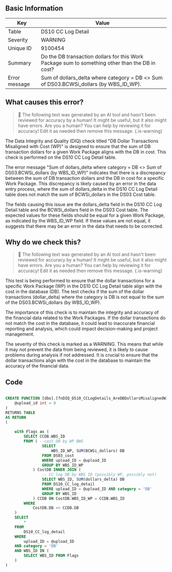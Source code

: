 ## Basic Information
| Key         | Value          |
|-------------|----------------|
| Table       | DS10 CC Log Detail |
| Severity    | WARNING |
| Unique ID   | 9100454   |
| Summary     | Do the DB transaction dollars for this Work Package sum to something other than the DB in cost? |
| Error message | Sum of dollars_delta where category = DB <> Sum of DS03.BCWSi_dollars (by WBS_ID_WP). |

## What causes this error?

> :robot: The following text was generated by an AI tool and hasn't been reviewed for accuracy by a human! It might be useful, but it also might have errors. Are you a human? You can help by reviewing it for accuracy! Edit it as needed then remove this message.
{.is-warning}

The Data Integrity and Quality (DIQ) check titled "DB Dollar Transactions Misaligned with Cost (WP)" is designed to ensure that the sum of DB transaction dollars for a given Work Package aligns with the DB in cost. This check is performed on the DS10 CC Log Detail table.

The error message "Sum of dollars_delta where category = DB <> Sum of DS03.BCWSi_dollars (by WBS_ID_WP)" indicates that there is a discrepancy between the sum of DB transaction dollars and the DB in cost for a specific Work Package. This discrepancy is likely caused by an error in the data entry process, where the sum of dollars_delta in the DS10 CC Log Detail table does not match the sum of BCWSi_dollars in the DS03 Cost table.

The fields causing this issue are the dollars_delta field in the DS10 CC Log Detail table and the BCWSi_dollars field in the DS03 Cost table. The expected values for these fields should be equal for a given Work Package, as indicated by the WBS_ID_WP field. If these values are not equal, it suggests that there may be an error in the data that needs to be corrected.
## Why do we check this?

> :robot: The following text was generated by an AI tool and hasn't been reviewed for accuracy by a human! It might be useful, but it also might have errors. Are you a human? You can help by reviewing it for accuracy! Edit it as needed then remove this message.
{.is-warning}

This test is being performed to ensure that the dollar transactions for a specific Work Package (WP) in the DS10 CC Log Detail table align with the cost in the database (DB). The test checks if the sum of the dollar transactions (dollar_delta) where the category is DB is not equal to the sum of the DS03.BCWSi_dollars (by WBS_ID_WP). 

The importance of this check is to maintain the integrity and accuracy of the financial data related to the Work Packages. If the dollar transactions do not match the cost in the database, it could lead to inaccurate financial reporting and analysis, which could impact decision-making and project management. 

The severity of this check is marked as a WARNING. This means that while it may not prevent the data from being reviewed, it is likely to cause problems during analysis if not addressed. It is crucial to ensure that the dollar transactions align with the cost in the database to maintain the accuracy of the financial data.
## Code

```sql

CREATE FUNCTION [dbo].[fnDIQ_DS10_CCLogDetails_AreDBDollarsMisalignedWithDS03WP] (
	@upload_id int = 0
)
RETURNS TABLE
AS RETURN
(
	
	with Flags as (
		SELECT CCDB.WBS_ID
		FROM ( --cost DB by WP BWS
				SELECT 
					WBS_ID_WP, SUM(BCWSi_dollars) DB
				FROM DS03_cost
				WHERE upload_ID = @upload_ID
				GROUP BY WBS_ID_WP
			) CostDB INNER JOIN (
				-- CC log DB by WBS ID (possibly WP, possibly not)
				SELECT WBS_ID, SUM(dollars_delta) DB
				FROM DS10_CC_log_detail
				WHERE upload_ID = @upload_ID AND category = 'DB'
				GROUP BY WBS_ID
			) CCDB ON CostDB.WBS_ID_WP = CCDB.WBS_ID
		WHERE
			CostDB.DB <> CCDB.DB
	)
	SELECT 
		*
	FROM 
		DS10_CC_log_detail
	WHERE 
		upload_ID = @upload_ID
	AND category = 'DB'
	AND WBS_ID IN (
		SELECT WBS_ID FROM Flags
	)
)
```
